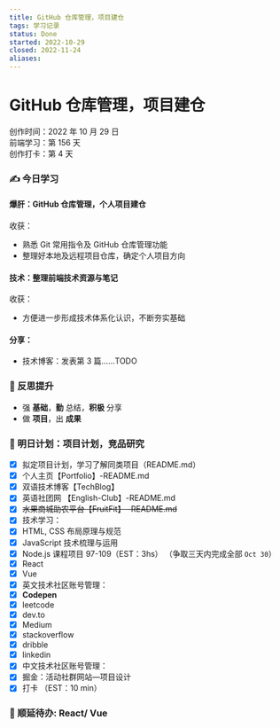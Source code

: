 ```yaml
---
title: GitHub 仓库管理，项目建仓
tags: 学习记录
status: Done
started: 2022-10-29
closed: 2022-11-24
aliases: 
---
```

# GitHub 仓库管理，项目建仓
创作时间：2022 年 10 月 29 日  
前端学习：第 156 天  
创作打卡：第 4 天
### ✍️ 今日学习
#### 爆肝：GitHub 仓库管理，个人项目建仓
收获：
- 熟悉 Git 常用指令及 GitHub 仓库管理功能
- 整理好本地及远程项目仓库，确定个人项目方向
#### 技术：整理前端技术资源与笔记
收获：
- 方便进一步形成技术体系化认识，不断夯实基础
#### 分享：
- 技术博客：发表第 3 篇……TODO
### 🔖 反思提升
- 强 **基础**，**勤** 总结，**积极** 分享
- 做 **项目**，出 **成果**
### 🔖 明日计划：项目计划，竞品研究
- [x] 拟定项目计划，学习了解同类项目（README.md）
- [x] 个人主页【Portfolio】-README.md
- [x] 双语技术博客【TechBlog】
- [x] 英语社团网 【English-Club】-README.md
- [x] ~~水果商城助农平台【FruitFit】 -README.md~~
- [x] 技术学习：
- [x] HTML, CSS 布局原理与规范
- [x] JavaScript 技术梳理与运用
- [x] Node.js 课程项目 97-109（EST：3hs） （争取三天内完成全部 `Oct 30`）
- [x] React
- [x] Vue
- [x] 英文技术社区账号管理：
- [x] **Codepen**
- [x] leetcode
- [x] dev.to
- [x] Medium
- [x] stackoverflow
- [x] dribble
- [x] linkedin
- [x] 中文技术社区账号管理：
- [x] 掘金：活动社群网站—项目设计
- [x] 打卡 （EST：10 min）
### 🔖 顺延待办: React/ Vue
